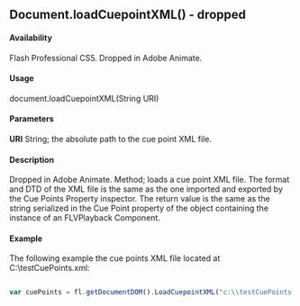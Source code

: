## Document.loadCuepointXML() - dropped

#### Availability

Flash Professional CS5. Dropped in Adobe Animate.

#### Usage

document.loadCuepointXML(String URI)

#### Parameters

**URI** String; the absolute path to the cue point XML file.

#### Description

Dropped in Adobe Animate.
Method; loads a cue point XML file. The format and DTD of the XML file is the same as the one imported and exported by the Cue Points Property inspector. The return value is the same as the string serialized in the Cue Point property of the object containing the instance of an FLVPlayback Component.

#### Example


The following example the cue points XML file located at C:\\testCuePoints.xml:
```javascript

var cuePoints = fl.getDocumentDOM().LoadCuepointXML("c:\\testCuePoints.xml");

```